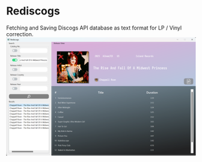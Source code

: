 # Rediscogs
Fetching and Saving Discogs API database as text format for LP / Vinyl correction.
![Example Image](https://github.com/gkanba/Rediscogs/blob/master/examples/example_1.png)
